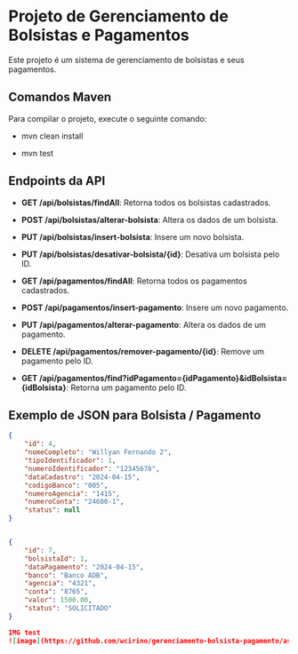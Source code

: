 # Projeto de Gerenciamento de Bolsistas e Pagamentos

Este projeto é um sistema de gerenciamento de bolsistas e seus pagamentos.

## Comandos Maven

Para compilar o projeto, execute o seguinte comando:

- mvn clean install

- mvn test


## Endpoints da API

- **GET /api/bolsistas/findAll**: Retorna todos os bolsistas cadastrados.
- **POST /api/bolsistas/alterar-bolsista**: Altera os dados de um bolsista.
- **PUT /api/bolsistas/insert-bolsista**: Insere um novo bolsista.
- **PUT /api/bolsistas/desativar-bolsista/{id}**: Desativa um bolsista pelo ID.

- **GET /api/pagamentos/findAll**: Retorna todos os pagamentos cadastrados.
- **POST /api/pagamentos/insert-pagamento**: Insere um novo pagamento.
- **PUT /api/pagamentos/alterar-pagamento**: Altera os dados de um pagamento.
- **DELETE /api/pagamentos/remover-pagamento/{id}**: Remove um pagamento pelo ID.
- **GET /api/pagamentos/find?idPagamento={idPagamento}&idBolsista={idBolsista}**: Retorna um pagamento pelo ID.

## Exemplo de JSON para Bolsista / Pagamento

```json
{
    "id": 4,
    "nomeCompleto": "Willyan Fernando 2",
    "tipoIdentificador": 1,
    "numeroIdentificador": "12345678",
    "dataCadastro": "2024-04-15",
    "codigoBanco": "005",
    "numeroAgencia": "1415",
    "numeroConta": "24680-1",
    "status": null
}


{
    "id": 7,
    "bolsistaId": 1,
    "dataPagamento": "2024-04-15",
    "banco": "Banco ADB",
    "agencia": "4321",
    "conta": "8765",
    "valor": 1500.00,
    "status": "SOLICITADO"
}

IMG test
![image](https://github.com/wcirino/gerenciamento-bolsista-pagamento/assets/73764307/f1da5e32-9d76-4836-902d-2748d2a16879)




